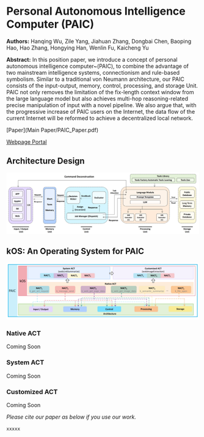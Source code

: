 # Personal Autonomous Intelligence Computer (PAIC)

**Authors:** Hanqing Wu, Zile Yang, Jiahuan Zhang, Dongbai Chen, Baoping Hao, Hao Zhang, Hongying Han, Wenlin Fu, Kaicheng Yu

**Abstract:**
In this position paper, we introduce a concept of personal autonomous intelligence computer~(PAIC), to combine the advantage of two mainstream intelligence systems, connectionism and rule-based symbolism. Similar to a traditional von Neumann architecture, our PAIC consists of the input-output, memory, control, processing, and storage Unit. PAIC not only removes the limitation of the fix-length context window from the large language model but also achieves multi-hop reasoning-related precise manipulation of input with a novel pipeline. We also argue that, with the progressive increase of PAIC users on the Internet, the data flow of the current Internet will be reformed to achieve a decentralized local network.

[Paper](Main Paper/PAIC_Paper.pdf)

[Webpage Portal](https://hikos.cn/)

## Architecture Design
![image](Materials/Architecture_diagram.pdf.jpeg)

## kOS: An Operating System for PAIC
![image](Materials/kos_act.jpeg)
### Native ACT
Coming Soon
### System ACT
Coming Soon
### Customized ACT
Coming Soon


*Please cite our paper as below if you use our work.*
```
xxxxx
```

